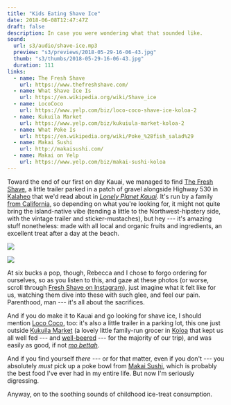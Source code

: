 ```yaml
---
title: "Kids Eating Shave Ice"
date: 2018-06-08T12:47:47Z
draft: false
description: In case you were wondering what that sounded like.
sound:
  url: s3/audio/shave-ice.mp3
  preview: "s3/previews/2018-05-29-16-06-43.jpg"
  thumb: "s3/thumbs/2018-05-29-16-06-43.jpg"
  duration: 111
links:
  - name: The Fresh Shave
    url: https://www.thefreshshave.com/
  - name: What Shave Ice Is
    url: https://en.wikipedia.org/wiki/Shave_ice
  - name: LocoCoco
    url: https://www.yelp.com/biz/loco-coco-shave-ice-koloa-2
  - name: Kukuila Market
    url: https://www.yelp.com/biz/kukuiula-market-koloa-2
  - name: What Poke Is
    url: https://en.wikipedia.org/wiki/Poke_%28fish_salad%29
  - name: Makai Sushi
    url: http://makaisushi.com/
  - name: Makai on Yelp
    url: https://www.yelp.com/biz/makai-sushi-koloa
---
```


Toward the end of our first on day Kauai, we managed to find [The Fresh Shave](https://www.yelp.com/biz/the-fresh-shave-kalaheo-8), a little trailer parked in a patch of gravel alongside Highway 530 in [Kalaheo](https://www.google.com/maps/place/Kalaheo,+HI+96741/@22.0426634,-159.5858023,12.05z/data=!4m5!3m4!1s0x7c070456fd3d5f5d:0xdb44269b0af6136!8m2!3d21.9286111!4d-159.5302778) that we'd read about in [_Lonely Planet Kauai_](https://shop.lonelyplanet.com/products/kauai-travel-guide-3). It's run by a family [from California](http://www.thegardenisland.com/2017/01/04/business/local-business-expanding-to-california/), so depending on what you're looking for, it might not quite bring the island-native vibe (tending a little to the Northwest-hipstery side, with the vintage trailer and sticker-mustaches), but hey --- it's amazing stuff nonetheless: made with all local and organic fruits and ingredients, an excellent treat after a day at the beach.

<!-- Huge bummer to have to do this. Way out? -->

![](https://s3.amazonaws.com/cnunciato-website-media/images/2018-05-29-16-07-09.jpg)

![](https://s3.amazonaws.com/cnunciato-website-media/images/2018-05-29-16-06-08.jpg)

At six bucks a pop, though, Rebecca and I chose to forgo ordering for ourselves, so as you listen to this, and gaze at these photos (or worse, scroll through [Fresh Shave on Instagram](https://www.instagram.com/thefreshshave/)), just imagine what it felt like for us, watching them dive into these with such glee, and feel our pain. Parenthood, man --- it's all about the sacrifices.

And if you do make it to Kauai and go looking for shave ice, I should mention [Loco Coco](https://www.yelp.com/biz/loco-coco-shave-ice-koloa-2), too: it's also a little trailer in a parking lot, this one just outside [Kukuila Market](https://www.yelp.com/biz/kukuiula-market-koloa-2) (a lovely little family-run grocer in [Koloa](https://www.google.com/maps/place/Koloa,+HI+96756/@21.9022894,-159.483178,14z/data=!3m1!4b1!4m5!3m4!1s0x7c071b22d045fdc9:0x3452c3c675d8981c!8m2!3d21.9066667!4d-159.4691667) that kept us all well fed --- and [well-beered](https://konabrewingco.com/our-beers/) --- for the majority of our trip), and was easily as good, if not [_mo bettah_](http://bigislandvacation.com/Da_Kine_Pidgin.html).

And if you find yourself _there_ --- or for that matter, even if you don't --- you absolutely _must_ pick up a poke bowl from [Makai Sushi](https://www.yelp.com/biz/makai-sushi-koloa), which is probably the best food I've ever had in my entire life. But now I'm seriously digressing.

Anyway, on to the soothing sounds of childhood ice-treat consumption.
